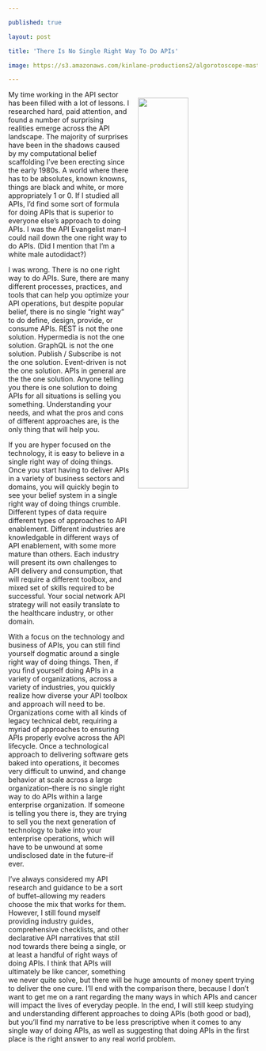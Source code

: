 ---
published: true
layout: post
title: 'There Is No Single Right Way To Do APIs'
image: https://s3.amazonaws.com/kinlane-productions2/algorotoscope-master/rockingchair-face-2-atari-asteroids.jpg
---

<p><img src="https://s3.amazonaws.com/kinlane-productions2/algorotoscope-master/rockingchair-face-2-atari-asteroids.jpg" width="45%" align="right" style="padding: 15px;" />
My time working in the API sector has been filled with a lot of lessons. I researched hard, paid attention, and found a number of surprising realities emerge across the API landscape. The majority of surprises have been in the shadows caused by my computational belief scaffolding I’ve been erecting since the early 1980s. A world where there has to be absolutes, known knowns, things are black and white, or more appropriately 1 or 0. If I studied all APIs, I’d find some sort of formula for doing APIs that is superior to everyone else’s approach to doing APIs. I was the API Evangelist man–I could nail down the one right way to do APIs. (Did I mention that I’m a white male autodidact?)

<p>I was wrong. There is no one right way to do APIs. Sure, there are many different processes, practices, and tools that can help you optimize your API operations, but despite popular belief, there is no single “right way” to do define, design, provide, or consume APIs. REST is not the one solution. Hypermedia is not the one solution. GraphQL is not the one solution. Publish / Subscribe is not the one solution. Event-driven is not the one solution. APIs in general are the the one solution. Anyone telling you there is one solution to doing APIs for all situations is selling you something. Understanding your needs, and what the pros and cons of different approaches are, is the only thing that will help you.

<p>If you are hyper focused on the technology, it is easy to believe in a single right way of doing things. Once you start having to deliver APIs in a variety of business sectors and domains, you will quickly begin to see your belief system in a single right way of doing things crumble. Different types of data require different types of approaches to API enablement. Different industries are knowledgable in different ways of API enablement, with some more mature than others. Each industry will present its own challenges to API delivery and consumption, that will require a different toolbox, and mixed set of skills required to be successful. Your social network API strategy will not easily translate to the healthcare industry, or other domain.

<p>With a focus on the technology and business of APIs, you can still find yourself dogmatic around a single right way of doing things. Then, if you find yourself doing APIs in a variety of organizations, across a variety of industries, you quickly realize how diverse your API toolbox and approach will need to be. Organizations come with all kinds of legacy technical debt, requiring a myriad of approaches to ensuring APIs properly evolve across the API lifecycle. Once a technological approach to delivering software gets baked into operations, it becomes very difficult to unwind, and change behavior at scale across a large organization–there is no single right way to do APIs within a large enterprise organization. If someone is telling you there is, they are trying to sell you the next generation of technology to bake into your enterprise operations, which will have to be unwound at some undisclosed date in the future–if ever.

<p>I’ve always considered my API research and guidance to be a sort of buffet–allowing my readers choose the mix that works for them. However, I still found myself providing industry guides, comprehensive checklists, and other declarative API narratives that still nod towards there being a single, or at least a handful of right ways of doing APIs. I think that APIs will ultimately be like cancer, something we never quite solve, but there will be huge amounts of money spent trying to deliver the one cure. I’ll end with the comparison there, because I don’t want to get me on a rant regarding the many ways in which APIs and cancer will impact the lives of everyday people. In the end, I will still keep studying and understanding different approaches to doing APIs (both good or bad), but you’ll find my narrative to be less prescriptive when it comes to any single way of doing APIs, as well as suggesting that doing APIs in the first place is the right answer to any real world problem.


